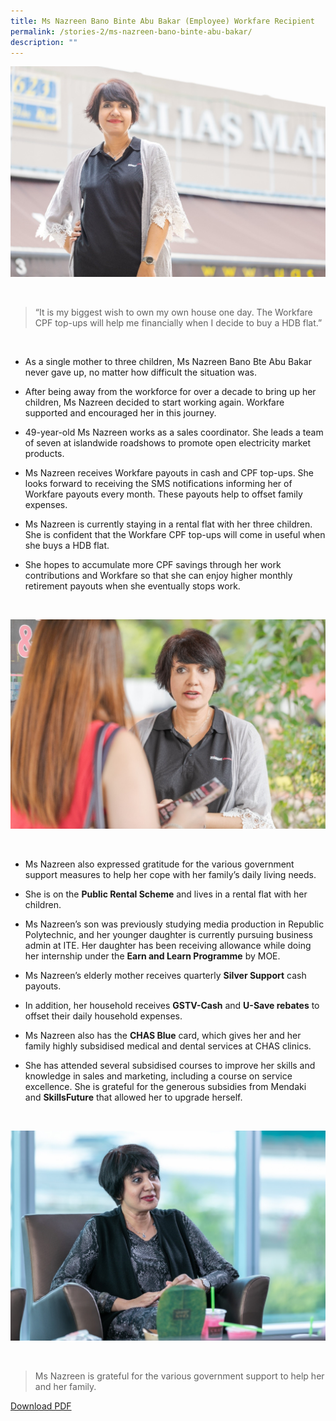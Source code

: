 ```yaml
---
title: Ms Nazreen Bano Binte Abu Bakar (Employee) Workfare Recipient
permalink: /stories-2/ms-nazreen-bano-binte-abu-bakar/
description: ""
---
```

![Ms Nazreen Bano](/images/WIS%20Stories/STORIES7.jpg)

<br>

> “It is my biggest wish to own my own house one day. The Workfare CPF top-ups will help me financially when I decide to buy a HDB flat.”

<br>

*   As a single mother to three children, Ms Nazreen Bano Bte Abu Bakar never gave up, no matter how difficult the situation was.
  
*   After being away from the workforce for over a decade to bring up her children, Ms Nazreen decided to start working again. Workfare supported and encouraged her in this journey.
  
*   49-year-old Ms Nazreen works as a sales coordinator. She leads a team of seven at islandwide roadshows to promote open electricity market products.
  
*   Ms Nazreen receives Workfare payouts in cash and CPF top-ups. She looks forward to receiving the SMS notifications informing her of Workfare payouts every month. These payouts help to offset family expenses.
  
*   Ms Nazreen is currently staying in a rental flat with her three children. She is confident that the Workfare CPF top-ups will come in useful when she buys a HDB flat.
  
*   She hopes to accumulate more CPF savings through her work contributions and Workfare so that she can enjoy higher monthly retirement payouts when she eventually stops work.

<br>

![Ms Nazreen Bano](/images/WIS%20Stories/STORIES8.jpg)

<br>

*   Ms Nazreen also expressed gratitude for the various government support measures to help her cope with her family’s daily living needs.
  
*   She is on the **Public Rental Scheme** and lives in a rental flat with her children.
  
*   Ms Nazreen’s son was previously studying media production in Republic Polytechnic, and her younger daughter is currently pursuing business admin at ITE. Her daughter has been receiving allowance while doing her internship under the **Earn and Learn Programme** by MOE.
  
*   Ms Nazreen’s elderly mother receives quarterly **Silver Support** cash payouts.
  
*   In addition, her household receives **GSTV-Cash** and **U-Save rebates** to offset their daily household expenses.
  
*   Ms Nazreen also has the **CHAS Blue** card, which gives her and her family highly subsidised medical and dental services at CHAS clinics.
  
*   She has attended several subsidised courses to improve her skills and knowledge in sales and marketing, including a course on service excellence. She is grateful for the generous subsidies from Mendaki and **SkillsFuture** that allowed her to upgrade herself.

<br>

![Ms Nazreen Bano](/images/WIS%20Stories/STORIES9.jpg)

<br>

> Ms Nazreen is grateful for the various government support to help her and her family.

[Download PDF](/files/Stories%20%20-%20Ms%20Nazreen%20Bano%20Binte%20Abu%20Bakar.pdf)
